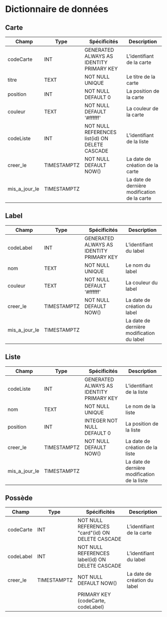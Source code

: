 # Dictionnaire de données

## Carte
| Champ | Type | Spécificités | Description |
|--|--|--|--|
| codeCarte |INT| GENERATED ALWAYS AS IDENTITY PRIMARY KEY | L’identifiant de la carte |
| titre | TEXT | NOT NULL UNIQUE | Le titre de la carte |
| position | INT | NOT NULL DEFAULT 0 | La position de la carte |
| couleur | TEXT | NOT NULL DEFAULT '#ffffff' | La couleur de la carte |
| codeListe | INT | NOT NULL REFERENCES list(id) ON DELETE CASCADE | L’identifiant de la liste |
| creer_le | TIMESTAMPTZ | NOT NULL DEFAULT NOW() | La date de création de la carte |
| mis_a_jour_le|TIMESTAMPTZ | | La date de dernière modification de la carte |

## Label
| Champ | Type | Spécificités | Description |
|--|--|--|--|
| codeLabel | INT | GENERATED ALWAYS AS IDENTITY PRIMARY KEY | L’identifiant du label |
| nom | TEXT | NOT NULL UNIQUE | Le nom du label |
| couleur | TEXT | NOT NULL DEFAULT '#ffffff' | La couleur du label |
| creer_le | TIMESTAMPTZ | NOT NULL DEFAULT NOW() | La date de création du label |
| mis_a_jour_le|TIMESTAMPTZ |  | La date de dernière modification du label |

## Liste
| Champ | Type | Spécificités | Description |
|--|--|--|--|
| codeListe| INT | GENERATED ALWAYS AS IDENTITY PRIMARY KEY | L’identifiant de la liste |
| nom | TEXT | NOT NULL UNIQUE | Le nom de la liste |
| position | INT | INTEGER NOT NULL DEFAULT 0 | La position de la liste |
| creer_le | TIMESTAMPTZ | NOT NULL DEFAULT NOW() | La date de création de la liste |
| mis_a_jour_le|TIMESTAMPTZ |   | La date de dernière modification de la liste |

## Possède
| Champ | Type | Spécificités | Description |
|--|--|--|--|
| codeCarte | INT | NOT NULL REFERENCES "card"(id) ON DELETE CASCADE | L’identifiant de la carte |
| codeLabel | INT | NOT NULL REFERENCES label(id) ON DELETE CASCADE | L’identifiant du label |
| creer_le | TIMESTAMPTZ | NOT NULL DEFAULT NOW() | La date de création du label |
| | | PRIMARY KEY (codeCarte, codeLabel) |

